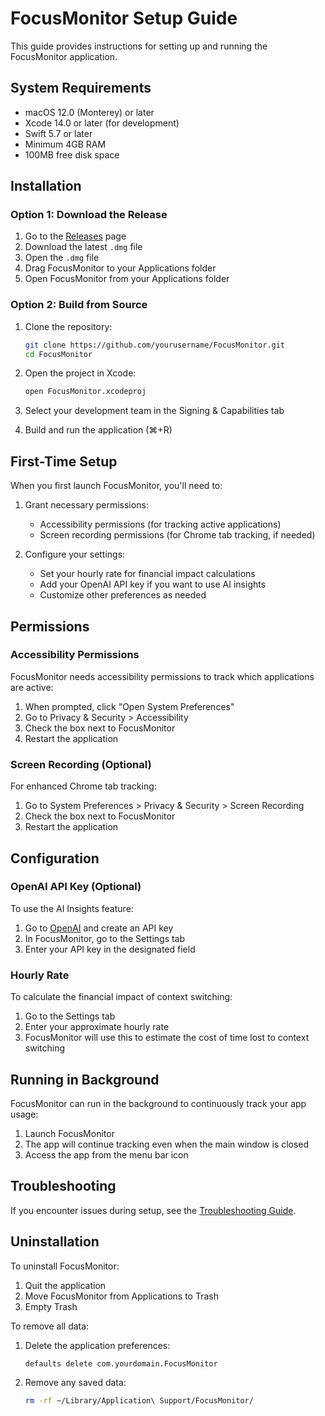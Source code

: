 # FocusMonitor Setup Guide

This guide provides instructions for setting up and running the FocusMonitor application.

## System Requirements

- macOS 12.0 (Monterey) or later
- Xcode 14.0 or later (for development)
- Swift 5.7 or later
- Minimum 4GB RAM
- 100MB free disk space

## Installation

### Option 1: Download the Release

1. Go to the [Releases](https://github.com/yourusername/FocusMonitor/releases) page
2. Download the latest `.dmg` file
3. Open the `.dmg` file
4. Drag FocusMonitor to your Applications folder
5. Open FocusMonitor from your Applications folder

### Option 2: Build from Source

1. Clone the repository:
   ```bash
   git clone https://github.com/yourusername/FocusMonitor.git
   cd FocusMonitor
   ```

2. Open the project in Xcode:
   ```bash
   open FocusMonitor.xcodeproj
   ```

3. Select your development team in the Signing & Capabilities tab

4. Build and run the application (⌘+R)

## First-Time Setup

When you first launch FocusMonitor, you'll need to:

1. Grant necessary permissions:
   - Accessibility permissions (for tracking active applications)
   - Screen recording permissions (for Chrome tab tracking, if needed)

2. Configure your settings:
   - Set your hourly rate for financial impact calculations
   - Add your OpenAI API key if you want to use AI insights
   - Customize other preferences as needed

## Permissions

### Accessibility Permissions

FocusMonitor needs accessibility permissions to track which applications are active:

1. When prompted, click "Open System Preferences"
2. Go to Privacy & Security > Accessibility
3. Check the box next to FocusMonitor
4. Restart the application

### Screen Recording (Optional)

For enhanced Chrome tab tracking:

1. Go to System Preferences > Privacy & Security > Screen Recording
2. Check the box next to FocusMonitor
3. Restart the application

## Configuration

### OpenAI API Key (Optional)

To use the AI Insights feature:

1. Go to [OpenAI](https://platform.openai.com/account/api-keys) and create an API key
2. In FocusMonitor, go to the Settings tab
3. Enter your API key in the designated field

### Hourly Rate

To calculate the financial impact of context switching:

1. Go to the Settings tab
2. Enter your approximate hourly rate
3. FocusMonitor will use this to estimate the cost of time lost to context switching

## Running in Background

FocusMonitor can run in the background to continuously track your app usage:

1. Launch FocusMonitor
2. The app will continue tracking even when the main window is closed
3. Access the app from the menu bar icon

## Troubleshooting

If you encounter issues during setup, see the [Troubleshooting Guide](TROUBLESHOOTING.md).

## Uninstallation

To uninstall FocusMonitor:

1. Quit the application
2. Move FocusMonitor from Applications to Trash
3. Empty Trash

To remove all data:

1. Delete the application preferences:
   ```bash
   defaults delete com.yourdomain.FocusMonitor
   ```

2. Remove any saved data:
   ```bash
   rm -rf ~/Library/Application\ Support/FocusMonitor/
